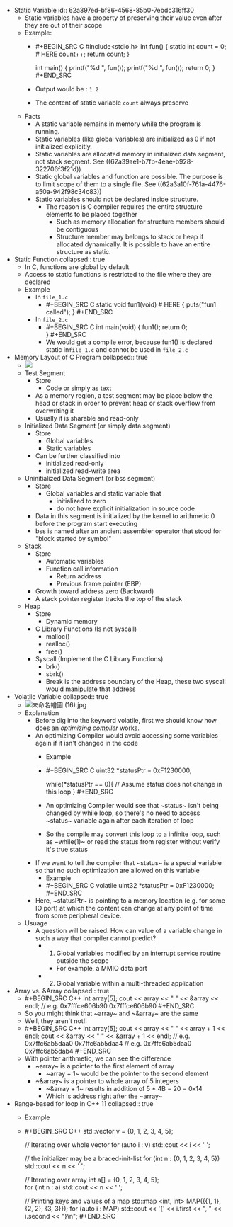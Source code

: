 - Static Variable
  id:: 62a397ed-bf86-4568-85b0-7ebdc316ff30
	- Static variables have a property of preserving their value even after they are out of their scope
	- Example:
		- #+BEGIN_SRC C
		  #include<stdio.h>
		  int fun()
		  {
		    static int count = 0; # HERE
		    count++;
		    return count;
		  }
		    
		  int main()
		  {
		    printf("%d ", fun());
		    printf("%d ", fun());
		    return 0;
		  }
		  #+END_SRC
		- Output would be : `1 2`
		- The content of static variable `count` always preserve
	- Facts
		- A static variable remains in memory while the program is running.
		- Static variables (like global variables) are initialized as 0 if not initialized explicitly.
		- Static variables are allocated memory in initialized data segment, not stack segment. See ((62a39ae1-b7fb-4eae-b928-322706f3f21d))
		- Static global variables and function are possible. The purpose is to limit scope of them to a single file. See ((62a3a10f-761a-4476-a50a-942f98c34c83))
		- Static variables should not be declared inside structure.
			- The reason is C compiler requires the entire structure elements to be placed together
				- Such as memory allocation for structure members should be contiguous
				- Structure member may belongs to stack or heap if allocated dynamically. It is possible to have an entire structure as static.
- Static Function
  collapsed:: true
	- In C, functions are global by default
	- Access to static functions is restricted to the file where they are declared
	- Example
		- In `file_1.c`
			- #+BEGIN_SRC C
			  static void fun1(void) # HERE
			  {
			    puts("fun1 called");
			  }
			  #+END_SRC
		- In `file_2.c`
			- #+BEGIN_SRC C
			  int main(void)
			  {
			    fun1(); 
			    return 0;  
			  }
			  #+END_SRC
			- We would get a compile error, because fun1() is declared static in`file_1.c`  and cannot be used in `file_2.c`
- Memory Layout of C Program
  collapsed:: true
	- ![](https://he-s3.s3.amazonaws.com/media/uploads/383f472.png)
	- Test Segment
		- Store
			- Code or simply as text
		- As a memory region, a test segment may be place below the head or stack in order to prevent heap or stack overflow from overwriting it
		- Usually it is sharable and read-only
	- Initialized Data Segment (or simply data segment)
		- Store
			- Global variables
			- Static variables
		- Can be further classified into
			- initialized read-only
			- initialized read-write area
	- Uninitialized Data Segment (or bss segment)
		- Store
			- Global variables and static variable that
				- initialized to zero
				- do not have explicit initialization in source code
		- Data in this segment is initialized by the kernel to arithmetic 0 before the program start executing
		- bss is named after an ancient assembler operator that stood for "block started by symbol"
	- Stack
		- Store
			- Automatic variables
			- Function call information
				- Return address
				- Previous frame pointer (EBP)
		- Growth toward address zero (Backward)
		- A stack pointer register tracks the top of the stack
	- Heap
		- Store
			- Dynamic memory
		- C Library Functions (Is not syscall)
			- malloc()
			- realloc()
			- free()
		- Syscall (Implement the C Library Functions)
			- brk()
			- sbrk()
			- Break is the address boundary of the Heap, these two syscall would manipulate that address
- Volatile Variable
  collapsed:: true
	- ![未命名繪圖 (16).jpg](../assets/未命名繪圖_(16)_1655717304292_0.jpg)
	- Explanation
		- Before dig into the keyword volatile, first we should know how does an *optimizing compiler* works.
		- An optimizing Compiler would avoid accessing some variables again if it isn't changed in the code
			- Example
			- #+BEGIN_SRC C
			  uint32 *statusPtr = 0xF1230000;
			  
			  while(*statusPtr == 0){
			    // Assume status does not change in this loop
			  }
			  #+END_SRC
			- An optimizing Compiler would see that ~status~ isn't being changed by while loop, so there's no need to access ~status~ variable again after each iteration of loop
			- So the compile may convert this loop to a infinite loop, such as ~while(1)~ or read the status from register without verify it's true status
		- If we want to tell the compiler that ~status~ is a special variable so that no such optimization are allowed on this variable
			- Example
			- #+BEGIN_SRC C
			  volatile uint32 *statusPtr = 0xF1230000;
			  #+END_SRC
		- Here, ~statusPtr~ is pointing to a memory location (e.g. for some IO port) at which the content can change at any point of time from some peripheral device.
	- Usuage
		- A question will be raised. How can value of a variable change in such a way that compiler cannot predict?
			- 1) Global variables modified by an interrupt service routine outside the scope
				- For example, a MMIO data port
			- 2) Global variable within a multi-threaded application
- Array vs. &Array
  collapsed:: true
	- #+BEGIN_SRC C++
	  int array[5];
	  cout << array << " " << &array << endl;
	  // e.g. 0x7fffce606b90 0x7fffce606b90
	  #+END_SRC
	- So you might think that ~array~ and ~&array~ are the same
	- Well, they aren't not!!
	- #+BEGIN_SRC C++
	  int array[5];
	  cout << array << " " << array + 1 << endl;
	  cout << &array << " " << &array + 1 << endl;
	  // e.g. 0x7ffc6ab5daa0 0x7ffc6ab5daa4 
	  // e.g. 0x7ffc6ab5daa0 0x7ffc6ab5dab4
	  #+END_SRC
	- With pointer arithmetic, we can see the difference
		- ~array~ is a pointer to the first element of array
			- ~array + 1~ would be the pointer to the second element
		- ~&array~ is a pointer to whole array of 5 integers
			- ~&array + 1~ results in addition of 5 * 4B = 20 = 0x14
			- Which is address right after the ~array~
- Range-based for loop in C++ 11
  collapsed:: true
	- Example
	- #+BEGIN_SRC C++
	  std::vector<int> v = {0, 1, 2, 3, 4, 5};
	  
	  // Iterating over whole vector
	  for (auto i : v)
	          std::cout << i << ' ';
	  
	  // the initializer may be a braced-init-list
	  for (int n : {0, 1, 2, 3, 4, 5})
	          std::cout << n << ' ';
	  
	  // Iterating over array
	  int a[] = {0, 1, 2, 3, 4, 5};    
	  for (int n : a)
	          std::cout << n << ' ';
	  
	  // Printing keys and values of a map
	  std::map <int, int> MAP({{1, 1}, {2, 2}, {3, 3}});
	  for (auto i : MAP)
	    		std::cout << '{' << i.first << ", " 
	                    << i.second << "}\n";
	  #+END_SRC